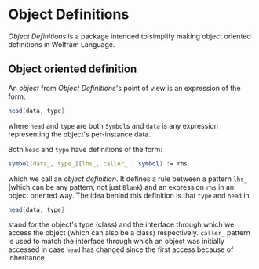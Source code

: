 # Object Definitions

_Object Definitions_ is a package intended to simplify making object oriented definitions in Wolfram Language.

## Object oriented definition

An _object_ from _Object Definitions_'s point of view is an expression of the form:

```Mathematica
head[data, type]
```

where `head` and `type` are both `Symbol`s and `data` is any expression representing the object's per-instance data.

Both `head` and `type` have definitions of the form:

```Mathematica
symbol[data_, type_][lhs_, caller_ : symbol] := rhs
```

which we call an _object definition_. It defines a rule between a pattern `lhs_` (which can be any pattern, not just `Blank`)
and an expression `rhs` in an object oriented way. The idea behind this definition is that `type` and `head` in

```Mathematica
head[data, type]
```

stand for the object's type (class) and the interface through which we access the object (which can also be a class) respectively.
`caller_` pattern is used to match the interface through which an object was initially accessed in case `head` has changed
since the first access because of inheritance.
